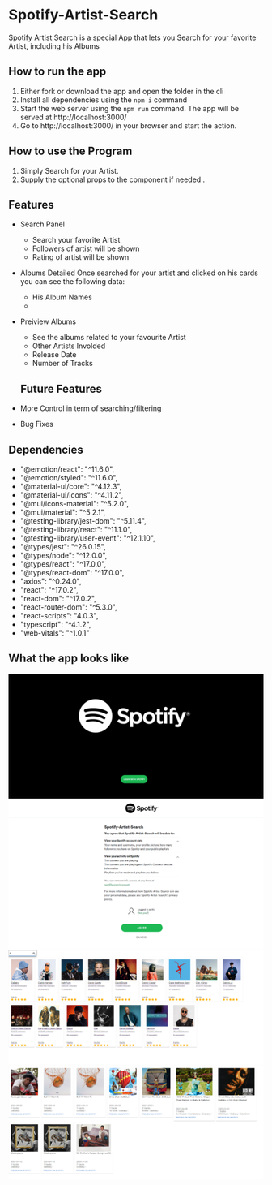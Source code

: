 # Spotify-Artist-Search

Spotify Artist Search is a special App that lets you Search for your favorite Artist, including his Albums

## How to run the app

1. Either fork or download the app and open the folder in the cli
2. Install all dependencies using the `npm i` command
3. Start the web server using the `npm run` command. The app will be served at http://localhost:3000/
4. Go to http://localhost:3000/ in your browser and start the action.

## How to use the Program

1. Simply Search for your Artist.
2. Supply the optional props to the component if needed .

## Features

- Search Panel
  - Search your favorite Artist
  - Followers of artist will be shown
  - Rating of artist will be shown
- Albums Detailed Once searched for your artist and clicked on his cards you can see the following data:
  - His Album Names
  -
- Preiview Albums

  - See the albums related to your favourite Artist
  - Other Artists Involded
  - Release Date
  - Number of Tracks

  ## Future Features

- More Control in term of searching/filtering
- Bug Fixes

## Dependencies

- "@emotion/react": "^11.6.0",
- "@emotion/styled": "^11.6.0",
- "@material-ui/core": "^4.12.3",
- "@material-ui/icons": "^4.11.2",
- "@mui/icons-material": "^5.2.0",
- "@mui/material": "^5.2.1",
- "@testing-library/jest-dom": "^5.11.4",
- "@testing-library/react": "^11.1.0",
- "@testing-library/user-event": "^12.1.10",
- "@types/jest": "^26.0.15",
- "@types/node": "^12.0.0",
- "@types/react": "^17.0.0",
- "@types/react-dom": "^17.0.0",
- "axios": "^0.24.0",
- "react": "^17.0.2",
- "react-dom": "^17.0.2",
- "react-router-dom": "^5.3.0",
- "react-scripts": "4.0.3",
- "typescript": "^4.1.2",
- "web-vitals": "^1.0.1"

## What the app looks like

![LoginPage](https://github.com/elliehachemjob/Spotify-Artist-Search/blob/master/src/screenshots/1.PNG)
![Implicit Grant authentication](https://github.com/elliehachemjob/Spotify-Artist-Search/blob/master/src/screenshots/2.PNG)
![Album Search](https://github.com/elliehachemjob/Spotify-Artist-Search/blob/master/src/screenshots/3.PNG)
![Artist Search](https://github.com/elliehachemjob/Spotify-Artist-Search/blob/master/src/screenshots/4.PNG)
